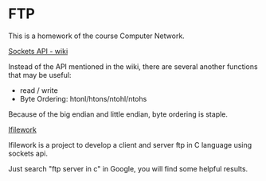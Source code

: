 # FTP
This is a homework of the course Computer Network.

[Sockets API - wiki](https://en.wikipedia.org/wiki/Berkeley_sockets)

Instead of the API mentioned in the wiki, there are several another functions that may be useful:

- read / write
- Byte Ordering: htonl/htons/ntohl/ntohs

Because of the big endian and little endian, byte ordering is staple.


[Ifilework](https://code.google.com/archive/p/ifilework/)

Ifilework is a project to develop a client and server ftp in C language using sockets api.

Just search "ftp server in c" in Google, you will find some helpful results.
